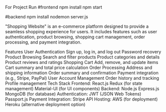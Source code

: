  For Project Run #frontend npm install npm start

#backend
npm install nodemon server.js

"Shopping Website" is an e-commerce platform designed to provide a seamless shopping experience for users. It includes features such as user authentication, product browsing, shopping cart management, order processing, and payment integration.

Features
User Authentication
Sign up, log in, and log out
Password recovery
Product Browsing
Search and filter products
Product categories and details
Product reviews and ratings
Shopping Cart
Add, remove, and update items
Cart summary and total price calculation
Order Processing
Address and shipping information
Order summary and confirmation
Payment integration (e.g., Stripe, PayPal)
User Account Management
Order history and tracking
Profile management
Tech Stack
Frontend:
React.js
Redux (for state management)
Material-UI (for UI components)
Backend:
Node.js
Express.js
MongoDB (for database)
Authentication:
JWT (JSON Web Tokens)
Passport.js
Payment Integration:
Stripe API
Hosting:
AWS (for deployment)
Heroku (alternative deployment option)
